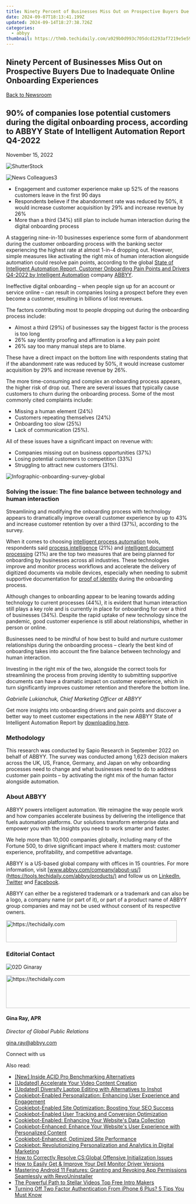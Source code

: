 ```yaml
---
title: Ninety Percent of Businesses Miss Out on Prospective Buyers Due to Inadequate Online Onboarding Experiences
date: 2024-09-07T18:13:41.199Z
updated: 2024-09-14T18:27:38.726Z
categories:
  - abbyy
thumbnail: https://thmb.techidaily.com/a929b0d993c705dcd1293af7219e5e597567df393d17dd26d0130a00b3701a6a.JPG
---
```


## Ninety Percent of Businesses Miss Out on Prospective Buyers Due to Inadequate Online Onboarding Experiences

[Back to Newsroom](https://tools.techidaily.com/abbyy/products/)

## 90% of companies lose potential customers during the digital onboarding process, according to ABBYY State of Intelligent Automation Report Q4-2022

November 15, 2022

![ShutterStock](https://content.abbyy.com/-/media/project/abbyy/abbyy/branchtemplates/shutterstock_1272462163_1296-x-729.jpg?h=729&iar=0&w=1296)

![News Colleagues3](https://static1.abbyy.com/abbyycommedia/33750/news-colleagues3.jpg) 

* Engagement and customer experience make up 52% of the reasons customers leave in the first 90 days
* Respondents believe if the abandonment rate was reduced by 50%, it would increase customer acquisition by 29% and increase revenue by 26%
* More than a third (34%) still plan to include human interaction during the digital onboarding process

A staggering nine-in-10 businesses experience some form of abandonment during the customer onboarding process with the banking sector experiencing the highest rate at almost 1-in-4 dropping out. However, simple measures like activating the right mix of human interaction alongside automation could resolve pain points, according to the global [State of Intelligent Automation Report, Customer Onboarding Pain Points and Drivers Q4-2022 by Intelligent Automation](https://tools.techidaily.com/abbyy/products/) company [ABBYY](https://tools.techidaily.com/abbyy/products/).

Ineffective digital onboarding – when people sign up for an account or service online – can result in companies losing a prospect before they even become a customer, resulting in billions of lost revenues.

The factors contributing most to people dropping out during the onboarding process include:

* Almost a third (29%) of businesses say the biggest factor is the process is too long
* 26% say identity proofing and affirmation is a key pain point
* 26% say too many manual steps are to blame.

  
These have a direct impact on the bottom line with respondents stating that if the abandonment rate was reduced by 50%, it would increase customer acquisition by 29% and increase revenue by 26%.

The more time-consuming and complex an onboarding process appears, the higher risk of drop out. There are several issues that typically cause customers to churn during the onboarding process. Some of the most commonly cited complaints include:

* Missing a human element (24%)
* Customers repeating themselves (24%)
* Onboarding too slow (25%)
* Lack of communication (25%).

  
All of these issues have a significant impact on revenue with:

* Companies missing out on business opportunities (37%)
* Losing potential customers to competition (33%)
* Struggling to attract new customers (31%).

  
![Infographic-onboarding-survey-global](https://static1.abbyy.com/abbyycommedia/36315/infographic-onboarding-survey-global.jpg)

### Solving the issue: The fine balance between technology and human interaction

  
Streamlining and modifying the onboarding process with technology appears to dramatically improve overall customer experience by up to 43% and increase customer retention by over a third (37%), according to the survey.

When it comes to choosing [intelligent process automation](https://tools.techidaily.com/abbyy/products/) tools, respondents said [process intelligence](https://tools.techidaily.com/abbyy/products/) (21%) and [intelligent document processing](https://tools.techidaily.com/abbyy/products/) (21%) are the top two measures that are being planned for onboarding by businesses across all industries. These technologies improve and monitor process workflows and accelerate the delivery of digitized documents via mobile devices, especially when needing to submit supportive documentation for [proof of identity](https://tools.techidaily.com/abbyy/products/) during the onboarding process.

Although changes to onboarding appear to be leaning towards adding technology to current processes (44%), it is evident that human interaction still plays a key role and is currently in place for onboarding for over a third of businesses (34%). Despite the rapid uptake of new technology since the pandemic, good customer experience is still about relationships, whether in person or online.

Businesses need to be mindful of how best to build and nurture customer relationships during the onboarding process – clearly the best kind of onboarding takes into account the fine balance between technology and human interaction.

  
Investing in the right mix of the two, alongside the correct tools for streamlining the process from proving identity to submitting supportive documents can have a dramatic impact on customer experience, which in turn significantly improves customer retention and therefore the bottom line.

_Gabrielle Lukianchuk, Chief Marketing Officer at ABBYY_

Get more insights into onboarding drivers and pain points and discover a better way to meet customer expectations in the new ABBYY State of Intelligent Automation Report by [downloading here](https://tools.techidaily.com/abbyy/products/).

### Methodology

This research was conducted by Sapio Research in September 2022 on behalf of ABBYY. The survey was conducted among 1,623 decision makers across the UK, US, France, Germany, and Japan on why onboarding processes need to change and what businesses need to do to address customer pain points – by activating the right mix of the human factor alongside automation.

### About ABBYY

ABBYY powers intelligent automation. We reimagine the way people work and how companies accelerate business by delivering the intelligence that fuels automation platforms. Our solutions transform enterprise data and empower you with the insights you need to work smarter and faster. 

We help more than 10,000 companies globally, including many of the Fortune 500, to drive significant impact where it matters most: customer experience, profitability, and competitive advantage.

ABBYY is a US-based global company with offices in 15 countries. For more information, visit [www.abbyy.com/company/about-us/](https://tools.techidaily.com/abbyy/products/) and follow us on [LinkedIn](https://www.linkedin.com/company/abbyy), [Twitter](https://twitter.com/ABBYY%5FSoftware) and [Facebook](https://www.facebook.com/ABBYYsoft).

ABBYY can either be a registered trademark or a trademark and can also be a logo, a company name (or part of it), or part of a product name of ABBYY group companies and may not be used without consent of its respective owners.

<!-- affiliate ads begin -->
<a href="https://aligracehair.sjv.io/c/5597632/2115950/19272" target="_top" id="2115950">
  <img src="//a.impactradius-go.com/display-ad/19272-2115950" border="0" alt="https://techidaily.com" width="468" height="60"/>
</a>
<img height="0" width="0" src="https://aligracehair.sjv.io/i/5597632/2115950/19272" style="position:absolute;visibility:hidden;" border="0" />
<!-- affiliate ads end -->

### Editorial Contact

![02D Ginaray](https://static2.abbyy.com/abbyycommedia/23662/02d-ginaray.png)

<!-- affiliate ads begin -->
<a href="https://review-au.sjv.io/c/5597632/2098702/14409" target="_top" id="2098702">
  <img src="//a.impactradius-go.com/display-ad/14409-2098702" border="0" alt="https://techidaily.com" width="728" height="90"/>
</a>
<img height="0" width="0" src="https://review-au.sjv.io/i/5597632/2098702/14409" style="position:absolute;visibility:hidden;" border="0" />
<!-- affiliate ads end -->

#### Gina Ray, APR

_Director of Global Public Relations_

[gina.ray@abbyy.com](https://tools.techidaily.com/abbyy/products/)

Connect with us

<ins class="adsbygoogle"
     style="display:block"
     data-ad-format="autorelaxed"
     data-ad-client="ca-pub-7571918770474297"
     data-ad-slot="1223367746"></ins>

<ins class="adsbygoogle"
     style="display:block"
     data-ad-client="ca-pub-7571918770474297"
     data-ad-slot="8358498916"
     data-ad-format="auto"
     data-full-width-responsive="true"></ins>

<span class="atpl-alsoreadstyle">Also read:</span>
<div><ul>
<li><a href="https://extra-approaches.techidaily.com/new-inside-acid-pro-benchmarking-alternatives/"><u>[New] Inside ACID Pro Benchmarking Alternatives</u></a></li>
<li><a href="https://fox-direct.techidaily.com/updated-accelerate-your-video-content-creation/"><u>[Updated] Accelerate Your Video Content Creation</u></a></li>
<li><a href="https://vp-tips.techidaily.com/updated-diversify-laptop-editing-with-alternatives-to-inshot/"><u>[Updated] Diversify Laptop Editing with Alternatives to Inshot</u></a></li>
<li><a href="https://solve-manuals.techidaily.com/cookiebot-enabled-personalization-enhancing-user-experience-and-engagement/"><u>Cookiebot-Enabled Personalization: Enhancing User Experience and Engagement</u></a></li>
<li><a href="https://solve-manuals.techidaily.com/cookiebot-enabled-site-optimization-boosting-your-seo-success/"><u>Cookiebot-Enabled Site Optimization: Boosting Your SEO Success</u></a></li>
<li><a href="https://solve-manuals.techidaily.com/cookiebot-enabled-user-tracking-and-conversion-optimization/"><u>Cookiebot-Enabled User Tracking and Conversion Optimization</u></a></li>
<li><a href="https://solve-manuals.techidaily.com/cookiebot-enabled-enhancing-your-websites-data-collection/"><u>Cookiebot-Enabled: Enhancing Your Website's Data Collection</u></a></li>
<li><a href="https://solve-manuals.techidaily.com/cookiebot-enhanced-enhance-your-websites-user-experience-with-personalized-content/"><u>Cookiebot-Enhanced: Enhance Your Website's User Experience with Personalized Content</u></a></li>
<li><a href="https://solve-manuals.techidaily.com/cookiebot-enhanced-optimized-site-performance/"><u>Cookiebot-Enhanced: Optimized Site Performance</u></a></li>
<li><a href="https://solve-manuals.techidaily.com/cookiebot-revolutionizing-personalization-and-analytics-in-digital-marketing/"><u>Cookiebot: Revolutionizing Personalization and Analytics in Digital Marketing</u></a></li>
<li><a href="https://win-blog.techidaily.com/how-to-correctly-resolve-csglobal-offensive-initialization-issues/"><u>How to Correctly Resolve CS:Global Offensive Initialization Issues</u></a></li>
<li><a href="https://win-dash.techidaily.com/how-to-easily-get-and-improve-your-dell-monitor-driver-versions/"><u>How to Easily Get & Improve Your Dell Monitor Driver Versions</u></a></li>
<li><a href="https://win-forum.techidaily.com/mastering-android-11-features-granting-and-revoking-app-permissions-seamlessly-with-revouninstaller/"><u>Mastering Android 11 Features: Granting and Revoking App Permissions Seamlessly with RevoUninstaller</u></a></li>
<li><a href="https://youtube-videos.techidaily.com/the-powerful-path-to-stellar-videos-top-free-intro-makers/"><u>The Powerful Path to Stellar Videos Top Free Intro Makers</u></a></li>
<li><a href="https://apple-account.techidaily.com/turning-off-two-factor-authentication-from-iphone-6-plus-5-tips-you-must-know-by-drfone-ios/"><u>Turning Off Two Factor Authentication From iPhone 6 Plus? 5 Tips You Must Know</u></a></li>
</ul></div>

